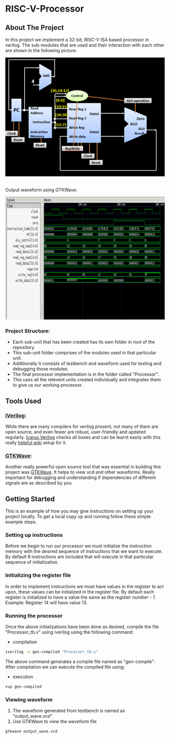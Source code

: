 # RISC-V-Processor






<!-- ABOUT THE PROJECT -->
## About The Project

In this project we implement a 32-bit, RISC-V ISA based processor in verilog. The sub-modules that are used and their interaction with each other are shown in the following picture.

<p align="center">
    <img src = "images/Processor.png">
    <br>
    </br>
    <p>Output waveform using GTKWave:
    </p>
    <p align = "center">
    <img src = "images/Waveform.png" width="607" height="387">
    </p>
</p>

 


### Project Structure:

* Each sub-unit that has been created has its own folder in root of the repository.
* This sub-unit folder comprises of the modules used in that particular unit.
* Additionally it consists of testbench and waveform used for testing and debugging those modules.
* The final processor implementation is in the folder called "Processor". 
* This uses all the relevent units created individually and integrates them to give us our working processor.



## Tools Used

### [iVerilog](https://github.com/steveicarus/iverilog): 

While there are many compilers for verilog present, not many of them are open source, and even fewer are robust, user-friendly and updated regularly. [Icarus Verilog](https://github.com/steveicarus/iverilog) checks all boxes and can be learnt easily with this really [helpful wiki](https://iverilog.fandom.com/wiki/Main_Page) setup for it.

### [GTKWave](https://sourceforge.net/projects/gtkwave/files/):

Another really powerful open source tool that was essential in building this project was [GTKWave](https://github.com/gtkwave/gtkwave). It helps to view vcd and other waveforms. Really important for debugging and understanding if dependencies of different signals are as described by you.



<!-- GETTING STARTED -->
## Getting Started

This is an example of how you may give instructions on setting up your project locally.
To get a local copy up and running follow these simple example steps.

### Setting up instructions

Before we begin to run our processor we must initialize the instruction memory with the desired sequence of instructions that we want to execute. By default 8 instructions are included that will execute in that particular sequence of initialization.

### Initializing the register file

In order to implement instructions we must have values in the register to act upon, these values can be initialized in the register file. By default each register is initialized to have a value the same as the _register number - 1._ 
    Example: Register 14 will have value 13.

### Running the processor

Once the above initializations have been done as desired, compile the file "Processor_tb.v" using iverilog using the following command:

* compilation

```sh
iverilog -o gen-compiled "Processor_tb.v"
```
The above command generates a compile file named as "gen-compile". After compilation we can execute the compiled file using:
* execution

```sh
vvp gen-compiled
```

### Viewing waveform

1. The waveform generated from testbench is named as "output_wave.vcd"
2. Use GTKWave to view the waveform file

```sh
gtkwave output_wave.vcd
```


